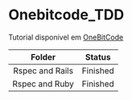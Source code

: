 # Onebitcode_TDD

Tutorial disponivel em [OneBitCode](https://onebitcode.com/course/minicurso-de-testes/)

| Folder  | Status |
| :---: |:-------:|
| Rspec and Rails | Finished |
| Rspec and Ruby | Finished |
